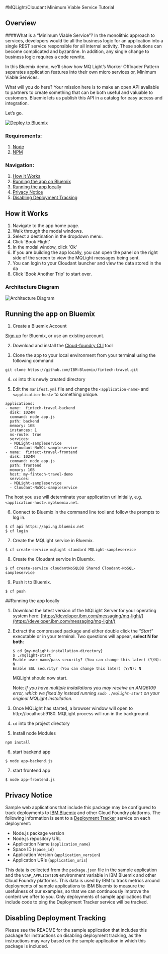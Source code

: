#MQLight/Cloudant Minimum Viable Service Tutorial

## Overview

####What is a “Minimum Viable Service”?
In the monolithic approach to services, developers would tie all the business logic for an application into a single REST service responsible for all internal activity. These solutions can become complicated and byzantine. In addition, any single change to business logic requires a code rewrite.

In this Bluemix demo, we’ll show how MQ Light’s Worker Offloader Pattern separates application features into their own micro services or, Minimum Viable Services.

What will you do here?
Your mission here is to make an open API available to partners to create something that can be both useful and valuable to customers. Bluemix lets us publish this API in a catalog for easy access and integration.

Let’s go.

[![Deploy to Bluemix](https://bluemix.net/deploy/button.png)](https://bluemix.net/deploy?repository=https://github.com/IBM-Bluemix/fintech-travel.git)


### Requirements:
1. [Node](http://nodejs.org)
2. [NPM](https://npmjs.com)

### Navigation:
1. [How it Works](#how-it-works)
2. [Running the app on Bluemix](#running-the-app-locally)
3. [Running the app locally](#running-the-app-locally)
4. [Privacy Notice](#privacy-notice)
5. [Disabling Deployment Tracking](#disabling-deployment-tracking)

## How it Works

1. Navigate to the app home page.
2. Walk through the modal windows.
3. Select a destination in the dropdown menu.
4. Click 'Book Flight'
5. In the modal window, click 'Ok'
6. If you are building the app locally, you can open the panel on the right side of the screen to view the MQLight messages being sent.
7. You can login to your Cloudant launcher and view the data stored in the da
8. Click 'Book Another Trip' to start over.

### Architecture Diagram

![Architecture Diagram](https://github.com/IBM-Bluemix/fintech-travel/raw/master/IBM_demo_app_architecture_v1-01.jpg)

## Running the app on Bluemix

1. Create a Bluemix Account

  [Sign up](http://console.ng.bluemix.net) for Bluemix, or use an existing account.

2. Download and install the [Cloud-foundry CLI](https://github.com/cloudfoundry/cli) tool

3. Clone the app to your local environment from your terminal using the following command

  ```
  git clone https://github.com/IBM-Bluemix/fintech-travel.git
  ```

4. ```cd``` into this newly created directory

5. Edit the `manifest.yml` file and change the `<application-name>` and `<application-host>` to something unique.

  ```
  applications:
  - name:  fintech-travel-backend
    disk: 1024M
    command: node app.js
    path: backend
    memory: 1GB
    instances: 1
    no-route: true
    services:
    - MQLight-sampleservice
    - Cloudant-NoSQL-sampleservice
  - name:  fintect-travel-frontend
    disk: 1024M
    command: node app.js
    path: frontend
    memory: 1GB
    host: my-fintech-travel-demo
    services:
    - MQLight-sampleservice
    - Cloudant-NoSQL-sampleservice
  ```
  The host you use will determinate your application url initially, e.g. `<application-host>.mybluemix.net`.

6. Connect to Bluemix in the command line tool and follow the prompts to log in.

  ```
  $ cf api https://api.ng.bluemix.net
  $ cf login
  ```

7. Create the MQLight service in Bluemix.

  ```
  $ cf create-service mqlight standard MQLight-sampleservice
  ```

8. Create the Cloudant service in Bluemix.

  ```
  $ cf create-service cloudantNoSQLDB Shared Cloudant-NoSQL-sampleservice
  ```

9. Push it to Bluemix.

  ```
  $ cf push
  ```

##Running the app locally

1. Download the latest version of the MQLight Server for your operating system here:
[https://developer.ibm.com/messaging/mq-light/](https://developer.ibm.com/messaging/mq-light/)

2. Extract the compressed package and either double click the *"Start"* executable or in your terminal. Two questions will appear, **select N for both**:

    ```
    $ cd {my-mqlight-installation-directory}
    $ ./mqlight-start
    Enable user name/pass security? (You can change this later) (Y/N):  N
    Enable SSL security? (You can change this later) (Y/N): N
    ```
    MQLight should now start.

    Note: *If you have multiple installations you may receive an AMQ6109 error, which we fixed by instead running ```sudo ./mqlight-start``` on your original MQLight installation.*

3. Once MQLight has started, a browser window will open to http://localhost:9180.  MQLight process will run in the background.

4. ```cd``` into the project directory

5. Install node Modules
  ```
  npm install
  ```

6. start backend app
  ```
  $ node app-backend.js
  ```

7. start frontend app
  ```
  $ node app-frontend.js
  ```

## Privacy Notice

Sample web applications that include this package may be configured to track deployments to [IBM Bluemix](https://www.bluemix.net/) and other Cloud Foundry platforms. The following information is sent to a [Deployment Tracker](https://github.com/IBM-Bluemix/cf-deployment-tracker-service) service on each deployment:

* Node.js package version
* Node.js repository URL
* Application Name (`application_name`)
* Space ID (`space_id`)
* Application Version (`application_version`)
* Application URIs (`application_uris`)

This data is collected from the `package.json` file in the sample application and the `VCAP_APPLICATION` environment variable in IBM Bluemix and other Cloud Foundry platforms. This data is used by IBM to track metrics around deployments of sample applications to IBM Bluemix to measure the usefulness of our examples, so that we can continuously improve the content we offer to you. Only deployments of sample applications that include code to ping the Deployment Tracker service will be tracked.

## Disabling Deployment Tracking

Please see the README for the sample application that includes this package for instructions on disabling deployment tracking, as the instructions may vary based on the sample application in which this package is included.
